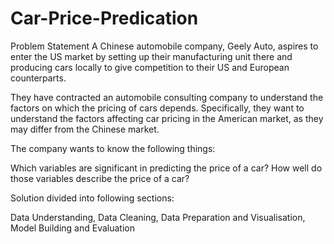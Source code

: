 # Car-Price-Predication
Problem Statement
A Chinese automobile company, Geely Auto, aspires to enter the US market by setting up their manufacturing unit there and producing cars locally to give competition to their US and European counterparts.

They have contracted an automobile consulting company to understand the factors on which the pricing of cars depends. Specifically, they want to understand the factors affecting car pricing in the American market, as they may differ from the Chinese market.

The company wants to know the following things:

Which variables are significant in predicting the price of a car?
How well do those variables describe the price of a car?



Solution divided into following sections:

Data Understanding,
Data Cleaning,
Data Preparation and Visualisation,
Model Building and Evaluation
